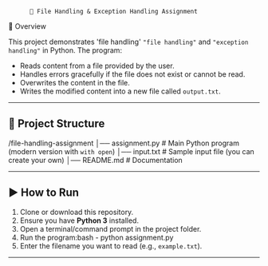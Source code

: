           📘 File Handling & Exception Handling Assignment

📝 Overview

This project demonstrates 'file handling' `"file handling"` and `"exception handling"` in Python.
The program:

* Reads content from a file provided by the user.
* Handles errors gracefully if the file does not exist or cannot be read.
* Overwrites the content in the file.
* Writes the modified content into a new file called `output.txt`.


---

## 📂 Project Structure

/file-handling-assignment
│── assignment.py        # Main Python program (modern version with `with open`)
│── input.txt            # Sample input file (you can create your own)
│── README.md            # Documentation

---

## ▶️ How to Run

1. Clone or download this repository.
2. Ensure you have **Python 3** installed.
3. Open a terminal/command prompt in the project folder.
4. Run the program:bash - python assignment.py
5. Enter the filename you want to read (e.g., `example.txt`).

---
